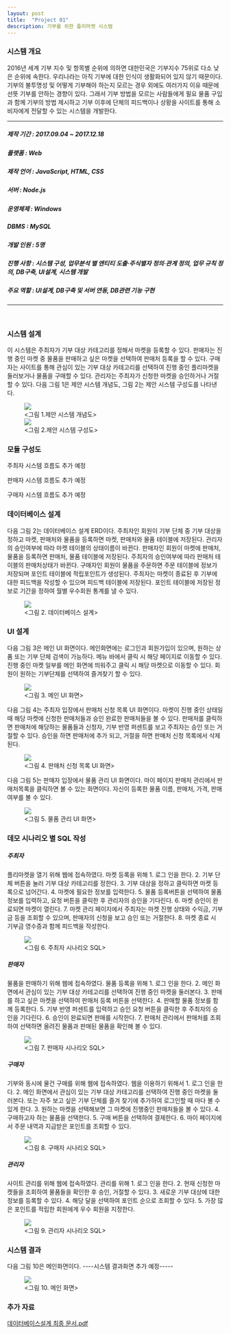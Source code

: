 ```yaml
---
layout: post
title:  "Project 01"
description: 기부를 위한 플리마켓 시스템
---
```


<h3>시스템 개요</h3>
<p class="mymy">2016년 세계 기부 지수 및 항목별 순위에 의하면 대한민국은 기부지수 75위로 다소 낮은 순위에 속한다. 우리나라는 아직 기부에 대한 인식이 생활화되어 있지 않기 때문이다. 기부의 불투명성 및 어떻게 기부해야 하는지 모르는 경우 외에도 여러가지 이유 때문에 선뜻 기부를 안하는 경향이 있다. 그래서 기부 방법을 모르는 사람들에게 필요 물품 구입과 함께 기부의 방법 제시하고 기부 이후에 단체의 피드백이나 상황을 사이트를 통해 소비자에게 전달할 수 있는 시스템을 개발한다. </p>

<hr color="#97a9cc" size="2px">
<h5>제작 기간 : 2017.09.04 ~ 2017.12.18<h5>
<h5>플랫폼 : Web</h5>
<h5>제작 언어 : JavaScript, HTML, CSS</h5>
<h5>서버 : Node.js</h5>
<h5>운영체제 : Windows</h5>
<h5>DBMS : MySQL</h5>
<h5>개발 인원 : 5명</h5>
<h5>진행 사항 : 시스템 구성, 업무분석 별 엔티티 도출·주식별자 정의·관계 정의, 업무 규칙 정의, DB구축, UI설계, 시스템 개발</h5>
<h5>주요 역할 : UI설계, DB구축 및 서버 연동, DB관련 기능 구현</h5>
<hr color="#97a9cc" size="2px">
<br>

<h3>시스템 설계</h3>
<p class="mymy"> 이 시스템은 주최자가 기부 대상 카테고리를 정해서 마켓을 등록할 수 있다. 판매자는 진행 중인 마켓 중 물품을 판매하고 싶은 마켓을 선택하여 판매처 등록을 할 수 있다. 구매자는 사이트를 통해 관심이 있는 기부 대상 카테고리를 선택하여 진행 중인 플리마켓을 둘러보거나 물품을 구매할 수 있다. 관리자는 주최자가 신청한 마켓을 승인하거나 거절할 수 있다. 다음 그림 1은 제안 시스템 개념도, 그림 2는 제안 시스템 구성도를 나타낸다.</p>
<figure>
      <img src="/img/시스템개념도1.png">
      <figcaption><그림 1.제안 시스템 개념도></figcaption>
      <img src="/img/시스템 모듈 구성도1.png">
      <figcaption><그림 2.제안 시스템 구성도></figcaption>
</figure>

<h3>모듈 구성도</h3>
<p class="mymy"> 주최자 시스템 흐름도 추가 예정</p>
<!-- <figure>
      <img src="/img/웹질문추가.png">
      <figcaption><그림 4.질문 추가 관련 시스템 흐름도></figcaption>
</figure> -->
<p class="mymy"> 판매자 시스템 흐름도 추가 예정 </p>
<!-- <figure>
      <img src="/img/앱질문저장.png">
      <figcaption><그림 5.응답 저장 시스템 흐름도></figcaption>
</figure> -->
<p class="mymy"> 구매자 시스템 흐름도 추가 예정 </p>

<h3>데이터베이스 설계</h3>
<p class="mymy"> 다음 그림 2는 데이터베이스 설계 ERD이다. 주최자인 회원이 기부 단체 중 기부 대상을 정하고 마켓, 판매처와 물품을 등록하면 마켓, 판매처와 물품 테이블에 저장된다. 관리자의 승인여부에 따라 마켓 테이블의 상태이름이 바뀐다. 판매자인 회원이 마켓에 판매처, 물품을 등록하면 판매처, 물품 테이블에 저장된다. 주최자의 승인여부에 따라 판매처 테이블의 판매처상태가 바뀐다. 구매자인 회원이 물품을 주문하면 주문 테이블에 정보가 저장되며 포인트 테이블에 적립포인트가 생성된다. 주최자는 마켓이 종료된 후 기부에 대한 피드백을 작성할 수 있으며 피드백 테이블에 저장된다. 포인트 테이블에 저장된 정보로 기간을 정하여 월별 우수회원 통계를 낼 수 있다.</p>
<figure>
      <img src="/img/데이터베이스1.png">
      <figcaption><그림 2. 데이터베이스 설계></figcaption>
</figure>

<h3>UI 설계</h3>
<p class="mymy"> 다음 그림 3은 메인 UI 화면이다. 메인화면에는 로그인과 회원가입이 있으며, 원하는 상품 또는 기부 단체 검색이 가능하다. 메뉴 바에서 클릭 시 해당 페이지로 이동할 수 있다. 진행 중인 마켓 일부를 메인 화면에 띄워주고 클릭 시 해당 마켓으로 이동할 수 있다. 회원이 원하는 기부단체를 선택하여 즐겨찾기 할 수 있다.</p>
<figure>
      <img src="/img/메인ui.png">
      <figcaption><그림 3. 메인 UI 화면></figcaption>
</figure>
<p class="mymy"> 다음 그림 4는 주최자 입장에서 판매처 신청 목록 UI 화면이다. 마켓이 진행 중인 상태일 때 해당 마켓에 신청한 판매처들과 승인 완료한 판매처들을 볼 수 있다. 판매처를 클릭하면 판매처에 해당하는 물품들과 신청자, 기부 반영 퍼센트를 보고 주최자는 승인 또는 거절할 수 있다. 승인을 하면 판매처에 추가 되고, 거절을 하면 판매처 신청 목록에서 삭제된다.</p>
<figure>
      <img src="/img/판매처신청ui.png">
      <figcaption><그림 4. 판매처 신청 목록 UI 화면></figcaption>
</figure>
<p class="mymy"> 다음 그림 5는 판매자 입장에서 물품 관리 UI 화면이다. 마이 페이지 판매처 관리에서 판매처목록을 클릭하면 볼 수 있는 화면이다. 자신이 등록한 물품 이름, 판매처, 가격, 판매 여부를 볼 수 있다.</p>
<figure>
      <img src="/img/물품관리ui.png">
      <figcaption><그림 5. 물품 관리 UI 화면></figcaption>
</figure>

<h3>데모 시나리오 별 SQL 작성</h3>
<h5>주최자</h5>
<p class="mymy"> 플리마켓을 열기 위해 웹에 접속하였다. 마켓 등록을 위해 1. 로그 인을 한다. 2. 기부 단체 버튼을 눌러 기부 대상 카테고리를 정한다. 3. 기부 대상을 정하고 클릭하면 마켓 등록으로 넘어간다. 4. 마켓에 필요한 정보를 입력한다. 5. 물품 등록버튼을 선택하여 물품 정보를 입력하고, 요청 버튼을 클릭한 후 관리자의 승인을 기다린다. 6. 마켓 승인이 완료되면 마켓이 열린다. 7. 마켓 관리 페이지에서 주최자는 마켓 진행 상태와 수익금, 기부금 등을 조회할 수 있으며, 판매자의 신청을 보고 승인 또는 거절한다. 8. 마켓 종료 시 기부금 영수증과 함께 피드백을 작성한다.</p>
<figure>
      <img src="/img/주최자시나리오.png">
      <figcaption><그림 6. 주최자 시나리오 SQL></figcaption>
</figure>
<h5>판매자</h5>
<p class="mymy"> 물품을 판매하기 위해 웹에 접속하였다. 물품 등록을 위해 1. 로그 인을 한다. 2. 메인 화면에서 관심이 있는 기부 대상 카테고리를 선택하여 진행 중인 마켓을 둘러본다.  3. 판매를 하고 싶은 마켓을 선택하여 판매처 등록 버튼을 선택한다. 4. 판매할 물품 정보를 함께 등록한다. 5. 기부 반영 퍼센트를 입력하고 승인 요청 버튼을 클릭한 후 주최자의 승인을 기다린다. 6. 승인이 완료되면 판매를 시작한다. 7. 판매처 관리에서 판매처를 조회하여 선택하면 올려진 물품과 판매된 물품을 확인해 볼 수 있다.</p>
<figure>
      <img src="/img/판매자시나리오.png">
      <figcaption><그림 7. 판매자 시나리오 SQL></figcaption>
</figure>
<h5>구매자</h5>
<p class="mymy"> 기부와 동시에 물건 구매를 위해 웹에 접속하였다. 웹을 이용하기 위해서 1. 로그 인을 한다.  2. 메인 화면에서 관심이 있는 기부 대상 카테고리를 선택하여 진행 중인 마켓을 둘러본다. 또는 자주 보고 싶은 기부 단체를 즐겨 찾기에 추가하여 로그인할 때 마다 볼 수 있게 한다. 3. 원하는 마켓을 선택해보면 그 마켓에 진행중인 판매처들을 볼 수 있다. 4. 구매하고자 하는 물품을 선택한다. 5. 구매 버튼을 선택하여 결제한다. 6. 마이 페이지에서 주문 내역과 지급받은 포인트를 조회할 수 있다.</p>
<figure>
      <img src="/img/구매자시나리오.png">
      <figcaption><그림 8. 구매자 시나리오 SQL></figcaption>
</figure>
<h5>관리자</h5>
<p class="mymy"> 사이트 관리를 위해 웹에 접속하였다. 관리를 위해 1. 로그 인을 한다. 2. 현재 신청한 마켓들을 조회하여 물품들을 확인한 후 승인, 거절할 수 있다. 3. 새로운 기부 대상에 대한 정보를 등록할 수 있다. 4. 해당 달을 선택하여 포인트 순으로 조회할 수 있다. 5. 가장 많은 포인트를 적립한 회원에게 우수 회원을 지정한다.</p>
<figure>
      <img src="/img/관리자시나리오.png">
      <figcaption><그림 9. 관리자 시나리오 SQL></figcaption>
</figure>

<h3>시스템 결과</h3>
<p class="mymy"> 다음 그림 10은 메인화면이다. ----시스템 결과화면 추가 예정-----</p>
<figure>
      <img src="/img/메인화면.png">
      <figcaption><그림 10. 메인 화면></figcaption>
</figure>

<h3>추가 자료</h3>
<a href="/pdf/데이터베이스설계 최종 문서.pdf">데이터베이스설계 최종 문서.pdf</a>
